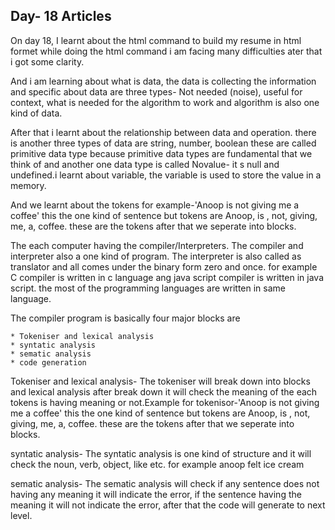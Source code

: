 ## Day- 18 Articles

On day 18, I learnt about the html command to build my resume in html formet while doing the html command i am facing many difficulties ater that i got some clarity.

And i am learning about what is data, the data is  collecting the information and specific about data are three types- Not needed (noise),
useful for context, what is needed for the algorithm to work and algorithm is also one kind of data.

After that i learnt about the relationship between data and operation. there is another three types of data are string, number, boolean these are called primitive data type because primitive data types are fundamental that we think of  and another one data type is called Novalue- it s null and undefined.i learnt about variable, the variable is used to store the value in a memory. 

And we learnt about the tokens for example-'Anoop is not giving me a coffee' this the one kind of sentence but tokens are Anoop, is , not, giving, me, a, coffee. these are the tokens after that we seperate into blocks.

The each computer having the compiler/Interpreters. The compiler and interpreter also a one kind of program. The interpreter is also called as translator and all comes under the binary form zero and once. for example C compiler is written in c language ang java script compiler is written in java script. the most of the programming languages are written in same language.

The compiler program is basically four major blocks are

	* Tokeniser and lexical analysis
	* syntatic analysis
	* sematic analysis
	* code generation

 
Tokeniser and lexical analysis- The tokeniser will break down into blocks and lexical analysis after break down it will check the meaning of the each tokens is having meaning or not.Example for tokenisor-'Anoop is not giving me a coffee' this the one kind of sentence but tokens are Anoop, is , not, giving, me, a, coffee. these are the tokens after that we seperate into blocks.


syntatic analysis- The syntatic analysis is one kind of structure and it will check the noun, verb, object, like etc. for example anoop felt ice cream

sematic analysis- The sematic analysis will check if any sentence does not having any meaning it will indicate the error, if the sentence having the meaning it will not indicate the error, after that the code will generate to next level.

